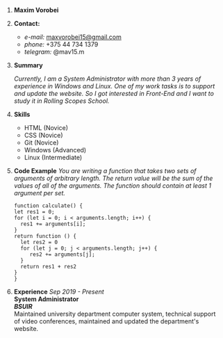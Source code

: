 1. **Maxim Vorobei**

1. **Contact:**
    * *e-mail:*      maxvorobei15@gmail.com
    * *phone:*       +375 44 734 1379
    * *telegram:*    @mav15.m

1. **Summary**

   *Currently, I am a System Administrator with more than 3 years of experience in Windows and Linux. One of my work tasks is to support and update the website. So I got interested in Front-End and I want to study it in Rolling Scopes School.*

1. **Skills**
    * HTML      (Novice)
    * CSS       (Novice)
    * Git       (Novice)
    * Windows   (Advanced)
    * Linux     (Intermediate)

1. **Code Example**
   *You are writing a function that takes two sets of arguments of arbitrary length. The return value will be the sum of the values of all of the arguments.*
   *The function should contain at least 1 argument per set.*
    ```
   function calculate() {
   let res1 = 0;
   for (let i = 0; i < arguments.length; i++) {
      res1 += arguments[i];
   }
   return function () {
      let res2 = 0
      for (let j = 0; j < arguments.length; j++) {
         res2 += arguments[j];
      }
      return res1 + res2
   }
   }
    ```

1. **Experience**
   *Sep 2019 - Present*\
      **System Administrator**\
      **_BSUIR_**\
      Maintained university department computer system, technical support of video conferences, maintained and updated the department's website.